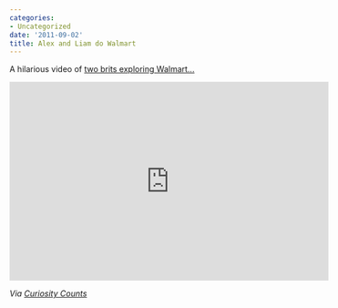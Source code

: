 ```yaml
---
categories:
- Uncategorized
date: '2011-09-02'
title: Alex and Liam do Walmart
---
```


A hilarious video of <a href="https://www.youtube.com/watch?v=Gzj1OF7d9m4">two brits exploring Walmart...</a>

<iframe class="alignc" width="560" height="349" src="https://www.youtube.com/embed/Gzj1OF7d9m4" frameborder="0" allowfullscreen></iframe>

<em>Via <a href="http://curiositycounts.com/post/8084593527/alex-and-liam-do-walmart-two-brits-do-a-critique">Curiosity Counts</a></em>